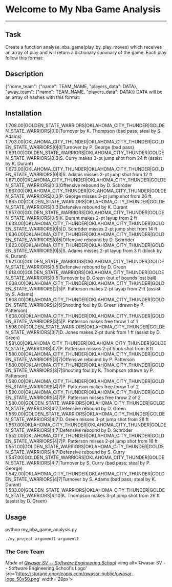 # Welcome to My Nba Game Analysis
***

## Task
Create a function analyse_nba_game(play_by_play_moves) which receives an array of play and will return a dictionary summary of the game.
Each play follow this format:
## Description
{"home_team": {"name": TEAM_NAME, "players_data": DATA}, "away_team": {"name": TEAM_NAME, "players_data": DATA}}
DATA will be an array of hashes with this format:

## Installation
1|708.00|GOLDEN_STATE_WARRIORS|OKLAHOMA_CITY_THUNDER|GOLDEN_STATE_WARRIORS|0|0|Turnover by K. Thompson (bad pass; steal by S. Adams)
1|703.00|OKLAHOMA_CITY_THUNDER|OKLAHOMA_CITY_THUNDER|GOLDEN_STATE_WARRIORS|0|0|Turnover by P. George (bad pass)
1|691.00|GOLDEN_STATE_WARRIORS|OKLAHOMA_CITY_THUNDER|GOLDEN_STATE_WARRIORS|0|3|S. Curry makes 3-pt jump shot from 24 ft (assist by K. Durant)
1|673.00|OKLAHOMA_CITY_THUNDER|OKLAHOMA_CITY_THUNDER|GOLDEN_STATE_WARRIORS|0|3|S. Adams misses 2-pt jump shot from 12 ft
1|671.00|OKLAHOMA_CITY_THUNDER|OKLAHOMA_CITY_THUNDER|GOLDEN_STATE_WARRIORS|0|3|Offensive rebound by D. Schröder
1|667.00|OKLAHOMA_CITY_THUNDER|OKLAHOMA_CITY_THUNDER|GOLDEN_STATE_WARRIORS|0|3|P. George misses 3-pt jump shot from 26 ft
1|665.00|GOLDEN_STATE_WARRIORS|OKLAHOMA_CITY_THUNDER|GOLDEN_STATE_WARRIORS|0|3|Defensive rebound by K. Durant
1|657.00|GOLDEN_STATE_WARRIORS|OKLAHOMA_CITY_THUNDER|GOLDEN_STATE_WARRIORS|0|5|K. Durant makes 2-pt layup from 2 ft
1|638.00|OKLAHOMA_CITY_THUNDER|OKLAHOMA_CITY_THUNDER|GOLDEN_STATE_WARRIORS|0|5|D. Schröder misses 2-pt jump shot from 14 ft
1|636.00|OKLAHOMA_CITY_THUNDER|OKLAHOMA_CITY_THUNDER|GOLDEN_STATE_WARRIORS|0|5|Offensive rebound by D. Schröder
1|623.00|OKLAHOMA_CITY_THUNDER|OKLAHOMA_CITY_THUNDER|GOLDEN_STATE_WARRIORS|0|5|S. Adams misses 2-pt layup from 3 ft (block by K. Durant)
1|621.00|GOLDEN_STATE_WARRIORS|OKLAHOMA_CITY_THUNDER|GOLDEN_STATE_WARRIORS|0|5|Defensive rebound by D. Green
1|618.00|GOLDEN_STATE_WARRIORS|OKLAHOMA_CITY_THUNDER|GOLDEN_STATE_WARRIORS|0|5|Turnover by D. Green (out of bounds lost ball)
1|608.00|OKLAHOMA_CITY_THUNDER|OKLAHOMA_CITY_THUNDER|GOLDEN_STATE_WARRIORS|2|5|P. Patterson makes 2-pt layup from 2 ft (assist by S. Adams)
1|608.00|OKLAHOMA_CITY_THUNDER|OKLAHOMA_CITY_THUNDER|GOLDEN_STATE_WARRIORS|2|5|Shooting foul by D. Green (drawn by P. Patterson)
1|608.00|OKLAHOMA_CITY_THUNDER|OKLAHOMA_CITY_THUNDER|GOLDEN_STATE_WARRIORS|3|5|P. Patterson makes free throw 1 of 1
1|598.00|GOLDEN_STATE_WARRIORS|OKLAHOMA_CITY_THUNDER|GOLDEN_STATE_WARRIORS|3|7|D. Jones makes 2-pt dunk from 1 ft (assist by D. Green)
1|581.00|OKLAHOMA_CITY_THUNDER|OKLAHOMA_CITY_THUNDER|GOLDEN_STATE_WARRIORS|3|7|P. Patterson misses 2-pt hook shot from 8 ft
1|580.00|OKLAHOMA_CITY_THUNDER|OKLAHOMA_CITY_THUNDER|GOLDEN_STATE_WARRIORS|3|7|Offensive rebound by P. Patterson
1|580.00|OKLAHOMA_CITY_THUNDER|OKLAHOMA_CITY_THUNDER|GOLDEN_STATE_WARRIORS|3|7|Shooting foul by K. Thompson (drawn by P. Patterson)
1|580.00|OKLAHOMA_CITY_THUNDER|OKLAHOMA_CITY_THUNDER|GOLDEN_STATE_WARRIORS|4|7|P. Patterson makes free throw 1 of 2
1|580.00|OKLAHOMA_CITY_THUNDER|OKLAHOMA_CITY_THUNDER|GOLDEN_STATE_WARRIORS|4|7|P. Patterson misses free throw 2 of 2
1|580.00|GOLDEN_STATE_WARRIORS|OKLAHOMA_CITY_THUNDER|GOLDEN_STATE_WARRIORS|4|7|Defensive rebound by D. Green
1|569.00|GOLDEN_STATE_WARRIORS|OKLAHOMA_CITY_THUNDER|GOLDEN_STATE_WARRIORS|4|7|D. Green misses 3-pt jump shot from 28 ft
1|567.00|OKLAHOMA_CITY_THUNDER|OKLAHOMA_CITY_THUNDER|GOLDEN_STATE_WARRIORS|4|7|Defensive rebound by D. Schröder
1|552.00|OKLAHOMA_CITY_THUNDER|OKLAHOMA_CITY_THUNDER|GOLDEN_STATE_WARRIORS|4|7|P. Patterson misses 2-pt jump shot from 16 ft
1|551.00|GOLDEN_STATE_WARRIORS|OKLAHOMA_CITY_THUNDER|GOLDEN_STATE_WARRIORS|4|7|Defensive rebound by S. Curry
1|547.00|GOLDEN_STATE_WARRIORS|OKLAHOMA_CITY_THUNDER|GOLDEN_STATE_WARRIORS|4|7|Turnover by S. Curry (bad pass; steal by P. George)
1|542.00|OKLAHOMA_CITY_THUNDER|OKLAHOMA_CITY_THUNDER|GOLDEN_STATE_WARRIORS|4|7|Turnover by S. Adams (bad pass; steal by K. Durant)
1|533.00|GOLDEN_STATE_WARRIORS|OKLAHOMA_CITY_THUNDER|GOLDEN_STATE_WARRIORS|4|10|K. Thompson makes 3-pt jump shot from 26 ft (assist by D. Green)


## Usage
python my_nba_game_analysis.py
```
./my_project argument1 argument2
```

### The Core Team


<span><i>Made at <a href='https://qwasar.io'>Qwasar SV -- Software Engineering School</a></i></span>
<span><img alt='Qwasar SV -- Software Engineering School's Logo' src='https://storage.googleapis.com/qwasar-public/qwasar-logo_50x50.png' width='20px'></span>
